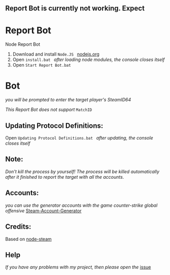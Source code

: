 ## Report Bot is currently not working. Expect


# Report Bot
Node Report Bot 

1) Download and install   `Node.JS `   [nodejs.org](https://nodejs.org/en/)
2) Open `install.bat `  *after loading node modules, the console closes itself*
3) Open `Start Report Bot.bat `   

#  Bot

*you will be prompted to enter the target player's SteamID64*

*This Report Bot does not support*  `MatchID`

## Updating Protocol Definitions:
Open `Updating Protocol Definitions.bat ` *after updating, the console closes itself*

## Note:

*Don't kill the process by yourself!
The process will be killed automatically after it finished to report the target with all the accounts*.

## Accounts: 
*you can use the generator accounts with the game counter-strike global offensive*
[Steam-Account-Generator](https://github.com/EarsKilla/Steam-Account-Generator)

## Credits:

Based on [node-steam ](https://github.com/seishun/node-steam)

## Help
*If you have any problems with my project, then please open the* [issue](https://github.com/despa1r1337/reportbot/issues)
